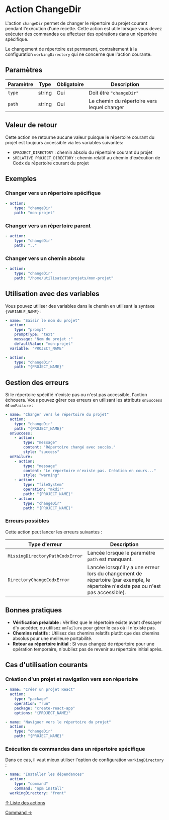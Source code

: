 # Action ChangeDir

L'action `changeDir` permet de changer le répertoire du projet courant pendant l'exécution d'une recette. Cette action
est utile lorsque vous devez exécuter des commandes ou effectuer des opérations dans un répertoire spécifique.

Le changement de répertoire est permanent, contrairement à la configuration `workingDirectory` qui ne concerne que
l'action courante.

## Paramètres

| Paramètre | Type   | Obligatoire | Description                                 |
|-----------|--------|-------------|---------------------------------------------|
| `type`    | string | Oui         | Doit être `"changeDir"`                     |
| `path`    | string | Oui         | Le chemin du répertoire vers lequel changer |

## Valeur de retour

Cette action ne retourne aucune valeur puisque le répertoire courant du projet est toujours accessible via les
variables suivantes:

* `$PROJECT_DIRECTORY` : chemin absolu du répertoire courant du projet
* `$RELATIVE_PROJECT_DIRECTORY` : chemin relatif au chemin d'exécution de Codx du répertoire courant du projet

## Exemples

### Changer vers un répertoire spécifique

```yaml
- action:
    type: "changeDir"
    path: "mon-projet"
```

### Changer vers un répertoire parent

```yaml
- action:
    type: "changeDir"
    path: ".."
```

### Changer vers un chemin absolu

```yaml
- action:
    type: "changeDir"
    path: "/home/utilisateur/projets/mon-projet"
```

## Utilisation avec des variables

Vous pouvez utiliser des variables dans le chemin en utilisant la syntaxe `{VARIABLE_NAME}` :

```yaml
- name: "Saisir le nom du projet"
  action:
    type: "prompt"
    promptType: "text"
    message: "Nom du projet :"
    defaultValue: "mon-projet"
  variable: "PROJECT_NAME"

- action:
    type: "changeDir"
    path: "{PROJECT_NAME}"
```

## Gestion des erreurs

Si le répertoire spécifié n'existe pas ou n'est pas accessible, l'action échouera. Vous pouvez gérer ces erreurs en
utilisant les attributs `onSuccess` et `onFailure` :

```yaml
- name: "Changer vers le répertoire du projet"
  action:
    type: "changeDir"
    path: "{PROJECT_NAME}"
  onSuccess:
    - action:
        type: "message"
        content: "Répertoire changé avec succès."
        style: "success"
  onFailure:
    - action:
        type: "message"
        content: "Le répertoire n'existe pas. Création en cours..."
        style: "warning"
    - action:
        type: "fileSystem"
        operation: "mkdir"
        path: "{PROJECT_NAME}"
    - action:
        type: "changeDir"
        path: "{PROJECT_NAME}"
```

### Erreurs possibles
 
Cette action peut lancer les erreurs suivantes :

| Type d'erreur                   | Description                                                                                                                         |
|---------------------------------|-------------------------------------------------------------------------------------------------------------------------------------|
| `MissingDirectoryPathCodxError` | Lancée lorsque le paramètre `path` est manquant.                                                                                    |
| `DirectoryChangeCodxError`      | Lancée lorsqu'il y a une erreur lors du changement de répertoire (par exemple, le répertoire n'existe pas ou n'est pas accessible). |

## Bonnes pratiques

- **Vérification préalable** : Vérifiez que le répertoire existe avant d'essayer d'y accéder, ou utilisez `onFailure`
  pour gérer le cas où il n'existe pas.
- **Chemins relatifs** : Utilisez des chemins relatifs plutôt que des chemins absolus pour une meilleure portabilité.
- **Retour au répertoire initial** : Si vous changez de répertoire pour une opération temporaire, n'oubliez pas de
  revenir au répertoire initial après.

## Cas d'utilisation courants

### Création d'un projet et navigation vers son répertoire

```yaml
- name: "Créer un projet React"
  action:
    type: "package"
    operation: "run"
    package: "create-react-app"
    options: "{PROJECT_NAME}"

- name: "Naviguer vers le répertoire du projet"
  action:
    type: "changeDir"
    path: "{PROJECT_NAME}"
```

### Exécution de commandes dans un répertoire spécifique

Dans ce cas, il vaut mieux utiliser l'option de configuration `workingDirectory` :

```yaml
- name: "Installer les dépendances"
  action:
    type: "command"
    command: "npm install"
  workingDirectory: "front"
```

[↑ Liste des actions](../actions.md)

[Command →](command.md)
